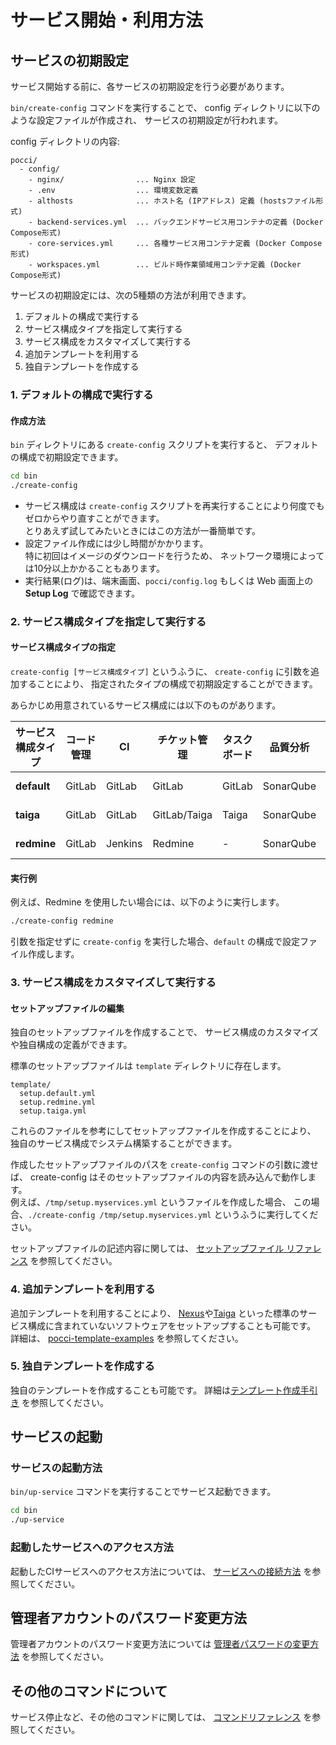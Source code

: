 サービス開始・利用方法
======================

サービスの初期設定
------------------
サービス開始する前に、各サービスの初期設定を行う必要があります。

`bin/create-config` コマンドを実行することで、
config ディレクトリに以下のような設定ファイルが作成され、
サービスの初期設定が行われます。

config ディレクトリの内容:
```
pocci/
  - config/
    - nginx/                ... Nginx 設定
    - .env                  ... 環境変数定義
    - althosts              ... ホスト名 (IPアドレス) 定義 (hostsファイル形式)
    - backend-services.yml  ... バックエンドサービス用コンテナの定義 (Docker Compose形式)
    - core-services.yml     ... 各種サービス用コンテナ定義 (Docker Compose形式)
    - workspaces.yml        ... ビルド時作業領域用コンテナ定義 (Docker Compose形式)
```

サービスの初期設定には、次の5種類の方法が利用できます。

1.  デフォルトの構成で実行する
2.  サービス構成タイプを指定して実行する
3.  サービス構成をカスタマイズして実行する
4.  追加テンプレートを利用する
5.  独自テンプレートを作成する


### 1. デフォルトの構成で実行する
#### 作成方法
`bin` ディレクトリにある `create-config` スクリプトを実行すると、
デフォルトの構成で初期設定できます。

```bash
cd bin
./create-config
```

*   サービス構成は `create-config` スクリプトを再実行することにより何度でもゼロからやり直すことができます。  
    とりあえず試してみたいときにはこの方法が一番簡単です。
*   設定ファイル作成には少し時間がかかります。  
    特に初回はイメージのダウンロードを行うため、
    ネットワーク環境によっては10分以上かかることもあります。
*   実行結果(ログ)は、端末画面、`pocci/config.log` もしくは Web 画面上の **Setup Log** で確認できます。


### 2. サービス構成タイプを指定して実行する

#### サービス構成タイプの指定
`create-config [サービス構成タイプ]` というふうに、
`create-config` に引数を追加することにより、
指定されたタイプの構成で初期設定することができます。

あらかじめ用意されているサービス構成には以下のものがあります。

サービス構成タイプ | コード管理 | CI      | チケット管理 | タスクボード | 品質分析  | ユーザー管理
------------------ | ---------- | ------- | ------------ | ------------ | --------- | --------------
**default**        | GitLab     | GitLab  | GitLab       | GitLab       | SonarQube | Account Center
**taiga**          | GitLab     | GitLab  | GitLab/Taiga | Taiga        | SonarQube | Account Center
**redmine**        | GitLab     | Jenkins | Redmine      | -            | SonarQube | Account Center


#### 実行例
例えば、Redmine を使用したい場合には、以下のように実行します。

```bash
./create-config redmine
```

引数を指定せずに `create-config` を実行した場合、`default` の構成で設定ファイル作成します。



### 3. サービス構成をカスタマイズして実行する

#### セットアップファイルの編集

独自のセットアップファイルを作成することで、
サービス構成のカスタマイズや独自構成の定義ができます。

標準のセットアップファイルは `template` ディレクトリに存在します。

```
template/
  setup.default.yml
  setup.redmine.yml
  setup.taiga.yml
```

これらのファイルを参考にしてセットアップファイルを作成することにより、
独自のサービス構成でシステム構築することができます。

作成したセットアップファイルのパスを `create-config` コマンドの引数に渡せば、
create-config はそのセットアップファイルの内容を読み込んで動作します。  
例えば、`/tmp/setup.myservices.yml` というファイルを作成した場合、
この場合、`./create-config /tmp/setup.myservices.yml`
というふうに実行してください。

セットアップファイルの記述内容に関しては、
[セットアップファイル リファレンス](./setup-yml.ja.md) を参照してください。 

### 4.  追加テンプレートを利用する
追加テンプレートを利用することにより、
[Nexus](http://www.sonatype.org/nexus/)や[Taiga](https://taiga.io/)
といった標準のサービス構成に含まれていないソフトウェアをセットアップすることも可能です。
詳細は、
[pocci-template-examples](https://github.com/xpfriend/pocci-template-examples/blob/master/README.ja.md)
を参照してください。


### 5.  独自テンプレートを作成する
独自のテンプレートを作成することも可能です。
詳細は[テンプレート作成手引き](./pocci-template.ja.md)
を参照してください。


サービスの起動
--------------
### サービスの起動方法
`bin/up-service` コマンドを実行することでサービス起動できます。

```bash
cd bin
./up-service
```

### 起動したサービスへのアクセス方法
起動したCIサービスへのアクセス方法については、
[サービスへの接続方法](./access.ja.md)
を参照してください。


管理者アカウントのパスワード変更方法
------------------------------------
管理者アカウントのパスワード変更方法については
[管理者パスワードの変更方法](./change-admin-password.ja.md) を参照してください。


その他のコマンドについて
------------------------
サービス停止など、その他のコマンドに関しては、
[コマンドリファレンス](./command.ja.md) を参照してください。

